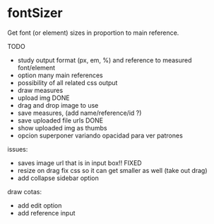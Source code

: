 # fontSizer
Get font (or element) sizes in proportion to main reference. 

TODO
* study output format (px, em, %) and reference to measured font/element
* option many main references
* possibility of all related css output
* draw measures
* upload img DONE 
* drag and drop image to use
* save measures, (add name/reference/id ?)
* save uploaded file urls DONE
* show uploaded img as thumbs
* opcion superponer variando opacidad para ver patrones


issues:
* saves image url that is in input box!! FIXED
* resize on drag fix css so it can get smaller as well (take out drag)
* add collapse sidebar option



draw cotas:
* add edit option
* add reference input



